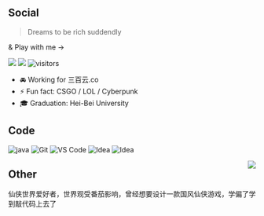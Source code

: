 ## Social
> Dreams to be rich suddendly

& Play with me ->

![](https://img.shields.io/badge/Marno-join-s?style=social&logo=Steam)
![](https://img.shields.io/badge/万有引力与航天-join-s?style=social&logo=Music)
![visitors](https://visitor-badge.glitch.me/badge?page_id=Marno-o.Marno-o)

- 🚘 Working for 三百云.co
- ⚡ Fun fact: CSGO / LOL / Cyberpunk
- 🎓 Graduation: Hei-Bei University

## Code

![java](https://img.shields.io/badge/-java-<COLOR>?style=for-the-badge&logo=java&logoColor=&labelColor=0E6EB4&color=0E8AC8)
![Git](https://img.shields.io/badge/-Git-%23F05032?style=for-the-badge&logo=git&logoColor=%23ffffff)
![VS Code](https://img.shields.io/badge/-VSCode-%23007ACC?style=for-the-badge&logo=visual-studio-code&labelColor=24ABF2)
![Idea](https://img.shields.io/badge/-IDEA-%23007ACC?style=for-the-badge&logo=intellij-idea&labelColor=black&color=087CFA)
![Idea](https://img.shields.io/badge/-grafana-%23007ACC?style=for-the-badge&logo=grafana&labelColor=black&color=F46800)

<a>
    <img align="right" src="https://github-readme-stats-indol-ten.vercel.app/api?username=Marno-o&show_icons=true&hide=prs,contribs" />
</a>



## Other
仙侠世界爱好者，世界观受番茄影响，曾经想要设计一款国风仙侠游戏，学偏了学到敲代码上去了
